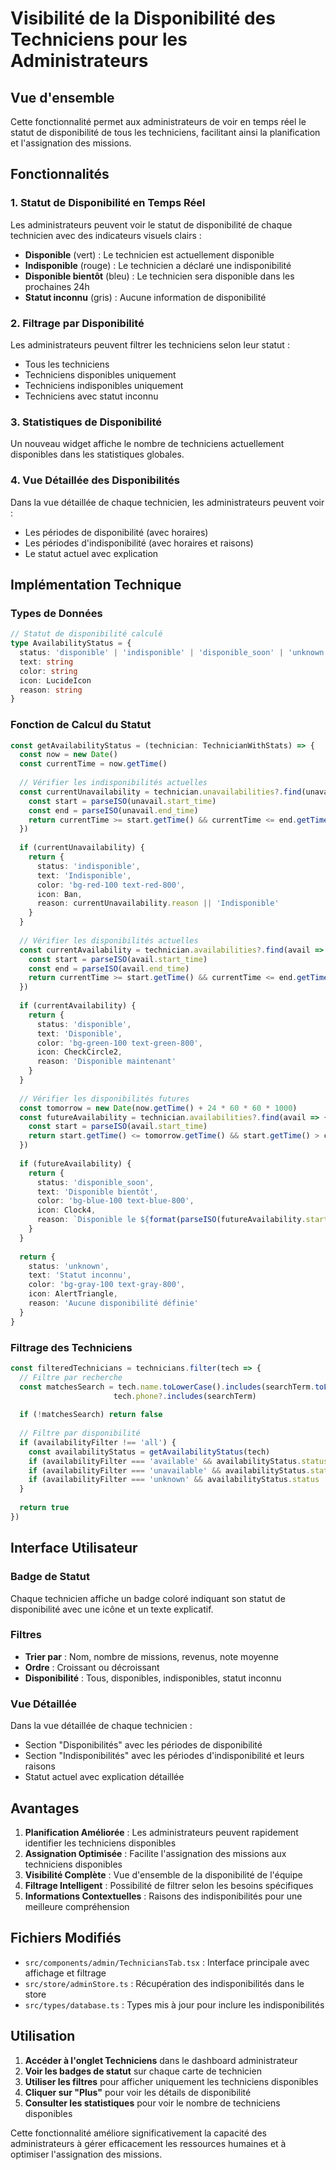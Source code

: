 # Visibilité de la Disponibilité des Techniciens pour les Administrateurs

## Vue d'ensemble

Cette fonctionnalité permet aux administrateurs de voir en temps réel le statut de disponibilité de tous les techniciens, facilitant ainsi la planification et l'assignation des missions.

## Fonctionnalités

### 1. Statut de Disponibilité en Temps Réel

Les administrateurs peuvent voir le statut de disponibilité de chaque technicien avec des indicateurs visuels clairs :

- **Disponible** (vert) : Le technicien est actuellement disponible
- **Indisponible** (rouge) : Le technicien a déclaré une indisponibilité
- **Disponible bientôt** (bleu) : Le technicien sera disponible dans les prochaines 24h
- **Statut inconnu** (gris) : Aucune information de disponibilité

### 2. Filtrage par Disponibilité

Les administrateurs peuvent filtrer les techniciens selon leur statut :
- Tous les techniciens
- Techniciens disponibles uniquement
- Techniciens indisponibles uniquement
- Techniciens avec statut inconnu

### 3. Statistiques de Disponibilité

Un nouveau widget affiche le nombre de techniciens actuellement disponibles dans les statistiques globales.

### 4. Vue Détaillée des Disponibilités

Dans la vue détaillée de chaque technicien, les administrateurs peuvent voir :
- Les périodes de disponibilité (avec horaires)
- Les périodes d'indisponibilité (avec horaires et raisons)
- Le statut actuel avec explication

## Implémentation Technique

### Types de Données

```typescript
// Statut de disponibilité calculé
type AvailabilityStatus = {
  status: 'disponible' | 'indisponible' | 'disponible_soon' | 'unknown'
  text: string
  color: string
  icon: LucideIcon
  reason: string
}
```

### Fonction de Calcul du Statut

```typescript
const getAvailabilityStatus = (technician: TechnicianWithStats) => {
  const now = new Date()
  const currentTime = now.getTime()
  
  // Vérifier les indisponibilités actuelles
  const currentUnavailability = technician.unavailabilities?.find(unavail => {
    const start = parseISO(unavail.start_time)
    const end = parseISO(unavail.end_time)
    return currentTime >= start.getTime() && currentTime <= end.getTime()
  })
  
  if (currentUnavailability) {
    return {
      status: 'indisponible',
      text: 'Indisponible',
      color: 'bg-red-100 text-red-800',
      icon: Ban,
      reason: currentUnavailability.reason || 'Indisponible'
    }
  }
  
  // Vérifier les disponibilités actuelles
  const currentAvailability = technician.availabilities?.find(avail => {
    const start = parseISO(avail.start_time)
    const end = parseISO(avail.end_time)
    return currentTime >= start.getTime() && currentTime <= end.getTime()
  })
  
  if (currentAvailability) {
    return {
      status: 'disponible',
      text: 'Disponible',
      color: 'bg-green-100 text-green-800',
      icon: CheckCircle2,
      reason: 'Disponible maintenant'
    }
  }
  
  // Vérifier les disponibilités futures
  const tomorrow = new Date(now.getTime() + 24 * 60 * 60 * 1000)
  const futureAvailability = technician.availabilities?.find(avail => {
    const start = parseISO(avail.start_time)
    return start.getTime() <= tomorrow.getTime() && start.getTime() > currentTime
  })
  
  if (futureAvailability) {
    return {
      status: 'disponible_soon',
      text: 'Disponible bientôt',
      color: 'bg-blue-100 text-blue-800',
      icon: Clock4,
      reason: `Disponible le ${format(parseISO(futureAvailability.start_time), 'dd/MM à HH:mm', { locale: fr })}`
    }
  }
  
  return {
    status: 'unknown',
    text: 'Statut inconnu',
    color: 'bg-gray-100 text-gray-800',
    icon: AlertTriangle,
    reason: 'Aucune disponibilité définie'
  }
}
```

### Filtrage des Techniciens

```typescript
const filteredTechnicians = technicians.filter(tech => {
  // Filtre par recherche
  const matchesSearch = tech.name.toLowerCase().includes(searchTerm.toLowerCase()) ||
                       tech.phone?.includes(searchTerm)
  
  if (!matchesSearch) return false
  
  // Filtre par disponibilité
  if (availabilityFilter !== 'all') {
    const availabilityStatus = getAvailabilityStatus(tech)
    if (availabilityFilter === 'available' && availabilityStatus.status !== 'disponible') return false
    if (availabilityFilter === 'unavailable' && availabilityStatus.status !== 'indisponible') return false
    if (availabilityFilter === 'unknown' && availabilityStatus.status !== 'unknown') return false
  }
  
  return true
})
```

## Interface Utilisateur

### Badge de Statut

Chaque technicien affiche un badge coloré indiquant son statut de disponibilité avec une icône et un texte explicatif.

### Filtres

- **Trier par** : Nom, nombre de missions, revenus, note moyenne
- **Ordre** : Croissant ou décroissant
- **Disponibilité** : Tous, disponibles, indisponibles, statut inconnu

### Vue Détaillée

Dans la vue détaillée de chaque technicien :
- Section "Disponibilités" avec les périodes de disponibilité
- Section "Indisponibilités" avec les périodes d'indisponibilité et leurs raisons
- Statut actuel avec explication détaillée

## Avantages

1. **Planification Améliorée** : Les administrateurs peuvent rapidement identifier les techniciens disponibles
2. **Assignation Optimisée** : Facilite l'assignation des missions aux techniciens disponibles
3. **Visibilité Complète** : Vue d'ensemble de la disponibilité de l'équipe
4. **Filtrage Intelligent** : Possibilité de filtrer selon les besoins spécifiques
5. **Informations Contextuelles** : Raisons des indisponibilités pour une meilleure compréhension

## Fichiers Modifiés

- `src/components/admin/TechniciansTab.tsx` : Interface principale avec affichage et filtrage
- `src/store/adminStore.ts` : Récupération des indisponibilités dans le store
- `src/types/database.ts` : Types mis à jour pour inclure les indisponibilités

## Utilisation

1. **Accéder à l'onglet Techniciens** dans le dashboard administrateur
2. **Voir les badges de statut** sur chaque carte de technicien
3. **Utiliser les filtres** pour afficher uniquement les techniciens disponibles
4. **Cliquer sur "Plus"** pour voir les détails de disponibilité
5. **Consulter les statistiques** pour voir le nombre de techniciens disponibles

Cette fonctionnalité améliore significativement la capacité des administrateurs à gérer efficacement les ressources humaines et à optimiser l'assignation des missions. 